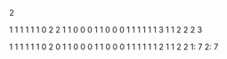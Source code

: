 2

1 1 1 1 1
1 0 2 2 1
1 0 0 0 1
1 0 0 0 1
1 1 1 1 1
3
1 1
2 2
2 3

1 1 1 1 1
1 0 2 0 1
1 0 0 0 1
1 0 0 0 1
1 1 1 1 1
2
1 1
2 2
1: 7
2: 7

